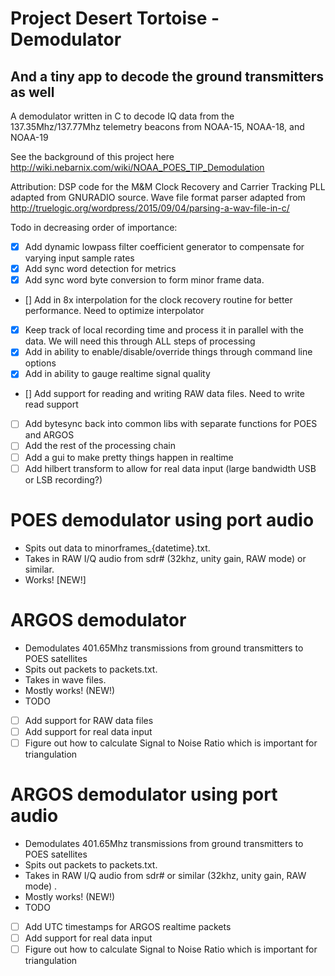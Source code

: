 # Project Desert Tortoise - Demodulator
## And a tiny app to decode the ground transmitters as well
A demodulator written in C to decode IQ data from the 137.35Mhz/137.77Mhz telemetry beacons from NOAA-15, NOAA-18, and NOAA-19

See the background of this project here
http://wiki.nebarnix.com/wiki/NOAA_POES_TIP_Demodulation

Attribution:
DSP code for the M&M Clock Recovery and Carrier Tracking PLL adapted from GNURADIO source.
Wave file format parser adapted from http://truelogic.org/wordpress/2015/09/04/parsing-a-wav-file-in-c/ 

Todo in decreasing order of importance:
- [X] Add dynamic lowpass filter coefficient generator to compensate for varying input sample rates
- [X] Add sync word detection for metrics
- [X] Add sync word byte conversion to form minor frame data. 
- [\] Add in 8x interpolation for the clock recovery routine for better performance. Need to optimize interpolator
- [X] Keep track of local recording time and process it in parallel with the data. We will need this through ALL steps of processing
- [X] Add in ability to enable/disable/override things through command line options 
- [X] Add in ability to gauge realtime signal quality
- [\] Add support for reading and writing RAW data files. Need to write read support
- [ ] Add bytesync back into common libs with separate functions for POES and ARGOS
- [ ] Add the rest of the processing chain
- [ ] Add a gui to make pretty things happen in realtime
- [ ] Add hilbert transform to allow for real data input (large bandwidth USB or LSB recording?)

# POES demodulator using port audio
- Spits out data to minorframes_{datetime}.txt. 
- Takes in RAW I/Q audio from sdr# (32khz, unity gain, RAW mode) or similar. 
- Works! [NEW!]

# ARGOS demodulator
- Demodulates 401.65Mhz transmissions from ground transmitters to POES satellites
- Spits out packets to packets.txt. 
- Takes in wave files. 
- Mostly works! (NEW!)
- TODO
- [ ] Add support for RAW data files
- [ ] Add support for real data input
- [ ] Figure out how to calculate Signal to Noise Ratio which is important for triangulation

# ARGOS demodulator using port audio
- Demodulates 401.65Mhz transmissions from ground transmitters to POES satellites
- Spits out packets to packets.txt. 
- Takes in RAW I/Q audio from sdr# or similar (32khz, unity gain, RAW mode) . 
- Mostly works! (NEW!)
- TODO
- [ ] Add UTC timestamps for ARGOS realtime packets
- [ ] Add support for real data input
- [ ] Figure out how to calculate Signal to Noise Ratio which is important for triangulation
